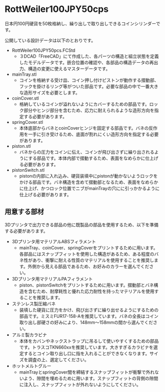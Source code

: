 # RottWeiler100JPY50cps
日本円100円硬貨を50枚格納し、繰り出しで取り出しできるコインシリンダーです。

公開している設計データは以下のとおりです。
* RottWeiler100JPY50pcs.FCStd
  * ３DCAD「FreeCAD」にて作成した、各パーツの構造と組立状態を定義したモデルデータです。嵌合位置の確認や、各部品の構造データの再出力、構造の変更に使えるマスターデータです。
* mainTray.stl
  * コインを格納する受け皿、コイン押し付けピストンが動作する摺動部、フックを掛けるリング等がついた部品です。必要な部品の中で一番大きな造形サイズを必要とします。
* coinCover.stl
  * 格納しているコインが溢れないようにカバーするための部品です。ロック部分やヒンジ部分を含むため、応力に耐えられるような造形方向を指定する必要があります。
* springCover.stl
  * 本体底部からバネとcoinCoverヒンジを固定する部品です。バネの反作用を一手に引き受けるため、底面が割れにくい造形方向を指定する必要があります。
* piston.stl
  * バネからの圧力をコインに伝え、コインが飛び出さずに繰り出されるようにする部品です。本体内部で摺動するため、表面をなめらかに仕上げる必要があります。
* pistonSwitch.stl
  * pistonの内部に入れ込み、硬貨装填中にpistonが動かないようロックをかける部品です。バネ構造を含めて摺動部となるため、表面をなめらかに仕上げ、かつロック位置でニブがmainTrayの穴にに引っかかるように仕上げる必要があります。

## 用意する部材
3Dプリンタで出力できる部品の他に既製品の部品を使用するため、以下を準備する必要があります。
* 3Dプリンタ用マテリアルABSフィラメント
  * mainTray、coinCover、springCoverをプリントするために用います。各部品にはスナップフィットを使用した構造があるため、ある程度のバネ性があり、衝撃に耐える性質のマテリアルを使用することを推奨します。外側から見える部品であるため、お好みのカラーを選んでください。
* 3Dプリンタ用マテリアルPAフィラメント
  * piston、pistonSwitchをプリントするために用います。摺動部とバネ構造を含むため、耐摩耗性と優れた応力耐性を持ったマテリアルを使用することを推奨します。
* ステンレス製圧縮バネ
  * 装填した硬貨に圧力をかけ、飛び出さずに繰り出せるようにするための部品です。ミスミFUR17-158-Aを推奨しています。バネの全長はコイン取り出し部硬さの好みにより、148mm～158mmの間から選んでください。
* アルミ製カラビナ
  * 本体をカバンやネックストラップに吊るして使いやすくするための部品です。トラスコTKN660xxを推奨しています。大きすぎるカラビナを選定するとコイン取り出し口に指を入れることができなくなります。サイズを調査の上、選定してください。
* ホットメルトグルー
  * mainTrayとspringCover間を締結するスナップフィットが衝撃で外れないよう、隙間を埋めるために用います。スナップフィットの背側の隙間に注入し、スナップフィットが外れないようにしてください。
